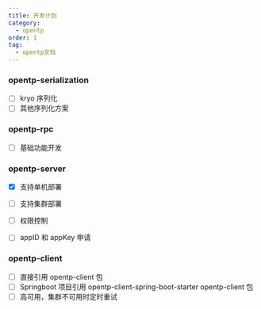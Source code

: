 ```yaml
---
title: 开发计划
category:
  - opentp
order: 1
tag:
  - opentp文档
---
```


### opentp-serialization
- [ ] kryo 序列化
- [ ] 其他序列化方案

### opentp-rpc
- [ ] 基础功能开发


### opentp-server
- [x] 支持单机部署
- [ ] 支持集群部署
- [ ] 权限控制
- [ ] appID 和 appKey 申请


### opentp-client
- [ ] 直接引用 opentp-client 包
- [ ] Springboot 项目引用 opentp-client-spring-boot-starter opentp-client 包
- [ ] 高可用，集群不可用时定时重试